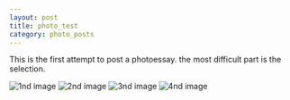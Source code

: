 ```yaml
---
layout: post
title: photo_test
category: photo_posts
---
```


This is the first attempt to post a photoessay. the most difficult part is the selection.

![1nd image](http://farm8.staticflickr.com/7329/12107997464_7ffab67b9a_c.jpg)
![2nd image](http://farm8.staticflickr.com/7432/12107567305_d7d09f8d40_c.jpg)
![3nd image](http://farm6.staticflickr.com/5476/12108302156_3de19272e1_c.jpg)
![4nd image](http://farm6.staticflickr.com/5538/12175421005_fa8b947131_c.jpg)
